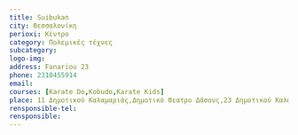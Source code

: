 ```yaml
---
title: Suibukan
city: Θεσσαλονίκη
perioxi: Κέντρο
category: Πολεμικές τέχνες
subcategory: 
logo-img: 
address: Fanariou 23
phone: 2310455914
email: 
courses: [Karate Do,Kobudo,Karate Kids]
place: 11 Δημοτικού Καλαμαριάς,Δημοτικό Θεατρο Δάσους,23 Δημοτικού Καλαμαριας
rensponsible-tel: 
rensponsible: 
---
```








